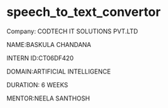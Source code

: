 # speech_to_text_convertor

Company: CODTECH IT SOLUTIONS PVT.LTD

NAME:BASKULA CHANDANA

INTERN ID:CT06DF420

DOMAIN:ARTIFICIAL INTELLIGENCE

DURATION: 6 WEEKS

MENTOR:NEELA SANTHOSH
